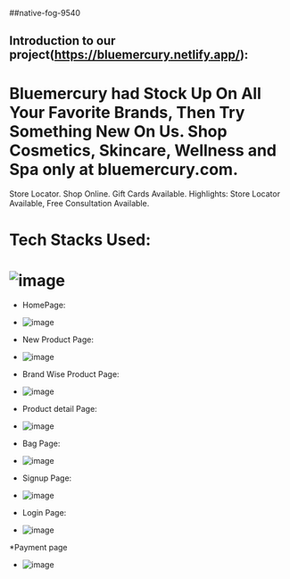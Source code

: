 ##native-fog-9540



## Introduction to our project(https://bluemercury.netlify.app/):

# Bluemercury had Stock Up On All Your Favorite Brands, Then Try Something New On Us. Shop Cosmetics, Skincare, Wellness and Spa only at bluemercury.com. 
Store Locator. Shop Online. Gift Cards Available. Highlights: Store Locator Available, Free Consultation Available.


# Tech Stacks Used:
# ![image](https://user-images.githubusercontent.com/97446828/171631572-e1f0f81e-b026-47bf-a338-41c602dec12f.png)


* HomePage:
* ![image](https://user-images.githubusercontent.com/99958902/180615321-f2963c49-b720-4ac8-bc2b-fa8dd197922f.png)


* New Product Page: 
* ![image](https://user-images.githubusercontent.com/99958902/180615351-8c814342-e45d-477c-a03a-c2cd7dc854c5.png)


 
* Brand Wise Product Page:
* ![image](https://user-images.githubusercontent.com/99958902/180615366-b5bcd6d3-435e-4aad-9fda-a766e9a4884d.png)



* Product detail Page:
* ![image](https://user-images.githubusercontent.com/99958902/180615400-eccddbca-3559-46dc-aa29-1bf9320ab4af.png)



* Bag Page:
* ![image](https://user-images.githubusercontent.com/99958902/180615414-b1164c4a-b141-4c25-8dc2-5693135b0eb8.png)



* Signup Page:
* ![image](https://user-images.githubusercontent.com/99958902/180615435-c5cb1df7-880c-4b39-a567-0cacb3f53595.png)



* Login Page: 
* ![image](https://user-images.githubusercontent.com/99958902/180615461-23bfc828-bce6-4eeb-9082-bd61bdf71cb0.png)

*Payment page
* ![image](https://user-images.githubusercontent.com/99958902/180615492-472183ce-1dab-482c-94e1-dc8bbbae14dc.png)

